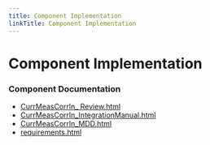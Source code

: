 ```yaml
---
title: Component Implementation
linkTitle: Component Implementation
---
```


# Component Implementation
### Component Documentation

- [CurrMeasCorrln_ Review.html](doc/CurrMeasCorrln_%20Review.html)
- [CurrMeasCorrln_IntegrationManual.html](doc/CurrMeasCorrln_IntegrationManual.html)
- [CurrMeasCorrln_MDD.html](doc/CurrMeasCorrln_MDD.html)
- [requirements.html](doc/requirements.html)

